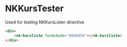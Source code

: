 # NKKursTester
Used for testing NKKursLister directive


```html
<div>
    <nk-kursliste fondskode="0950459"></nk-kursliste>
</div>
```
